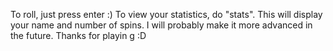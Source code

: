To roll, just press enter :)
To view your statistics, do "stats". This will display your name and number of spins. I will probably make it more advanced in the future. Thanks for playin g :D
